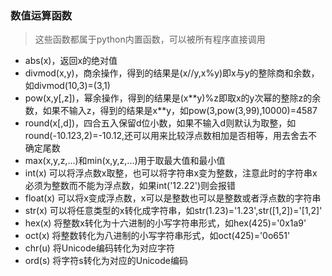 ### 数值运算函数
> 这些函数都属于python内置函数，可以被所有程序直接调用
- abs(x)，返回x的绝对值
- divmod(x,y)，商余操作，得到的结果是(x//y,x%y)即x与y的整除商和余数，如divmod(10,3)=(3,1)
- pow(x,y[,z])，幂余操作，得到的结果是(x\**y)%z即取x的y次幂的整除z的余数，如果不输入z，得到的结果是x\**y，如pow(3,pow(3,99),10000)=4587
- round(x[,d])，四合五入保留d位小数，如果不输入d则默认为取整，如round(-10.123,2)=-10.12,还可以用来比较浮点数相加是否相等，用去舍去不确定尾数
- max(x,y,z,...)和min(x,y,z,...)用于取最大值和最小值
- int(x) 可以将浮点数x取整，也可以将字符串x变为整数，注意此时的字符串x必须为整数而不能为浮点数，如果int('12.22')则会报错
- float(x) 可以将x变成浮点数，x可以是整数也可以是整数或者浮点数的字符串
- str(x) 可以将任意类型的x转化成字符串，如str(1.23)='1.23',str([1,2])='[1,2]'
- hex(x) 将整数x转化为十六进制的小写字符串形式，如hex(425)='0x1a9'
- oct(x) 将整数转化为八进制的小写字符串形式，如oct(425)='0o651'
- chr(u) 将Unicode编码转化为对应字符
- ord(s) 将字符s转化为对应的Unicode编码
